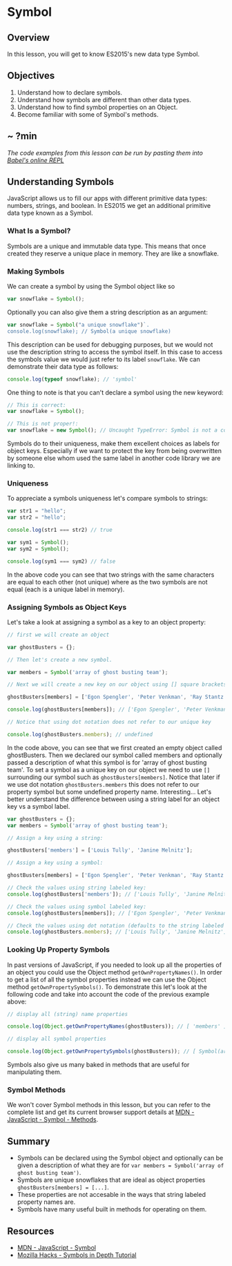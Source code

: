 # Symbol

## Overview

In this lesson, you will get to know ES2015's new data type Symbol.

## Objectives

1. Understand how to declare symbols.
2. Understand how symbols are different than other data types.
3. Understand how to find symbol properties on an Object.
4. Become familiar with some of Symbol's methods.

## ~ ?min

<!-- iframe of video lecture goes here -->

*The code examples from this lesson can be run by pasting them into [Babel's online REPL](https://babeljs.io/repl/)*

## Understanding Symbols

JavaScript allows us to fill our apps with different primitive data types: numbers, strings, and boolean. In ES2015 we get an additional primitive data type known as a Symbol.

### What Is a Symbol?

Symbols are a unique and immutable data type. This means that once created they reserve a unique place in memory. They are like a snowflake.

### Making Symbols

We can create a symbol by using the Symbol object like so  
```javascript
var snowflake = Symbol();
```  
Optionally you can also give them a string description as an argument:  
```javascript
var snowflake = Symbol("a unique snowflake")`. 
console.log(snowflake); // Symbol(a unique snowflake)
``` 
This description can be used for debugging purposes, but we would not use the description string to access the symbol itself. In this case to access the symbols value we would just refer to its label `snowflake`.
We can demonstrate their data type as follows:  
```javascript
console.log(typeof snowflake); // 'symbol'
```
One thing to note is that you can't declare a symbol using the new keyword:
```javascript
// This is correct:
var snowflake = Symbol();

// This is not proper!:
var snowflake = new Symbol(); // Uncaught TypeError: Symbol is not a constructor
```
Symbols do to their uniqueness, make them excellent choices as labels for object keys. Especially if we want to protect the key from being overwritten by someone else whom used the same label in another code library we are linking to.

### Uniqueness

To appreciate a symbols uniqueness let's compare symbols to strings:  
```javascript
var str1 = "hello";
var str2 = "hello";

console.log(str1 === str2) // true

var sym1 = Symbol();
var sym2 = Symbol();

console.log(sym1 === sym2) // false
```  
In the above code you can see that two strings with the same characters are equal to each other (not unique) where as the two symbols are not equal (each is a unique label in memory).

### Assigning Symbols as Object Keys

Let's take a look at assigning a symbol as a key to an object property:
```javascript
// first we will create an object

var ghostBusters = {};

// Then let's create a new symbol.

var members = Symbol('array of ghost busting team');

// Next we will create a new key on our object using [] square brackets and assign it a value.

ghostBusters[members] = ['Egon Spengler', 'Peter Venkman', 'Ray Stantz', 'Winston Zeddemore'];

console.log(ghostBusters[members]); // ['Egon Spengler', 'Peter Venkman', 'Ray Stantz', 'Winston Zeddemore']

// Notice that using dot notation does not refer to our unique key

console.log(ghostBusters.members); // undefined
```  
In the code above, you can see that we first created an empty object called ghostBusters. Then we declared our symbol called members and optionally passed a description of what this symbol is for 'array of ghost busting team'. To set a symbol as a unique key on our object we need to use `[]` surrounding our symbol such as `ghostBusters[members]`. Notice that later if we use dot notation `ghostBusters.members` this does not refer to our property symbol but some undefined property name. Interesting... Let's better understand the difference between using a string label for an object key vs a symbol label.  
```javascript
var ghostBusters = {};
var members = Symbol('array of ghost busting team');

// Assign a key using a string:

ghostBusters['members'] = ['Louis Tully', 'Janine Melnitz'];

// Assign a key using a symbol:

ghostBusters[members] = ['Egon Spengler', 'Peter Venkman', 'Ray Stantz', 'Winston Zeddemore'];

// Check the values using string labeled key:
console.log(ghostBusters['members']); // ['Louis Tully', 'Janine Melnitz'];

// Check the values using symbol labeled key:
console.log(ghostBusters[members]); // ['Egon Spengler', 'Peter Venkman', 'Ray Stantz', 'Winston Zeddemore'];

// Check the values using dot notation (defaults to the string labeled key):
console.log(ghostBusters.members); // ['Louis Tully', 'Janine Melnitz'];)
```

### Looking Up Property Symbols

In past versions of JavaScript, if you needed to look up all the properties of an object you could use the Object method `getOwnPropertyNames()`. In order to get a list of all the symbol properties instead we can use the Object method `getOwnPropertySymbols()`. To demonstrate this let's look at the following code and take into account the code of the previous example above:  
```javascript
// display all (string) name properties

console.log(Object.getOwnPropertyNames(ghostBusters)); // [ 'members' ]

// display all symbol properties

console.log(Object.getOwnPropertySymbols(ghostBusters)); // [ Symbol(array of ghost busting team) ]
```

Symbols also give us many baked in methods that are useful for manipulating them.

### Symbol Methods

We won't cover Symbol methods in this lesson, but you can refer to the complete list and get its current browser support details at [MDN - JavaScript - Symbol - Methods](https://developer.mozilla.org/en-US/docs/Web/JavaScript/Reference/Global_Objects/Symbol#Methods).

## Summary

- Symbols can be declared using the Symbol object and optionally can be given a description of what they are for `var members = Symbol('array of ghost busting team')`.
- Symbols are unique snowflakes that are ideal as object properties `ghostBusters[members] = [...]`.
- These properties are not accesable in the ways that string labeled property names are.
- Symbols have many useful built in methods for operating on them.

## Resources

- [MDN - JavaScript - Symbol](https://developer.mozilla.org/en-US/docs/Web/JavaScript/Reference/Global_Objects/Symbol)
- [Mozilla Hacks - Symbols in Depth Tutorial](https://hacks.mozilla.org/2015/06/es6-in-depth-symbols/)